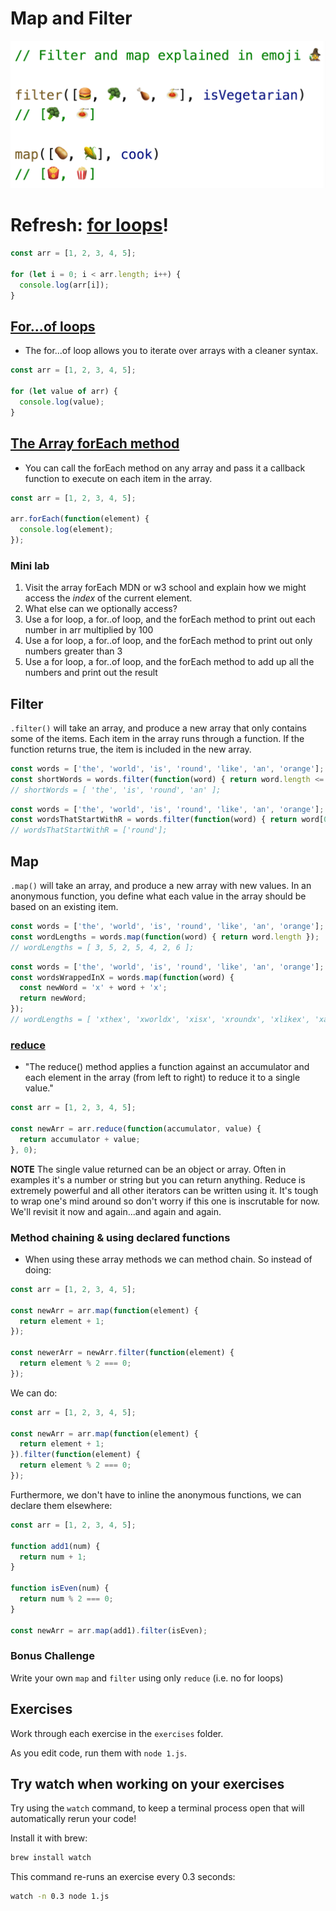 # Map and Filter

![alt text](image.png)

# Refresh: [for loops](https://developer.mozilla.org/en-US/docs/Web/JavaScript/Reference/Statements/for)!

```javascript
const arr = [1, 2, 3, 4, 5];

for (let i = 0; i < arr.length; i++) {
  console.log(arr[i]);
}
```

## [For...of loops](https://developer.mozilla.org/en-US/docs/Web/JavaScript/Reference/Statements/for...of)

- The for...of loop allows you to iterate over arrays with a cleaner syntax.

```javascript
const arr = [1, 2, 3, 4, 5];

for (let value of arr) {
  console.log(value);
}
```

## [The Array forEach method](https://developer.mozilla.org/en-US/docs/Web/JavaScript/Reference/Global_Objects/Array/forEach)

- You can call the forEach method on any array and pass it a callback function to execute on each item in the array.

```javascript
const arr = [1, 2, 3, 4, 5];

arr.forEach(function(element) {
  console.log(element);
});
```

### Mini lab

1. Visit the array forEach MDN or w3 school and explain how we might access the _index_ of the current element.
2. What else can we optionally access?
3. Use a for loop, a for..of loop, and the forEach method to print out each number in arr multiplied by 100
4. Use a for loop, a for..of loop, and the forEach method to print out only numbers greater than 3
5. Use a for loop, a for..of loop, and the forEach method to add up all the numbers and print out the result

## Filter

`.filter()` will take an array, and produce a new array that only contains some of the items. Each item in the array runs through a function. If the function returns true, the item is included in the new array.

```js
const words = ['the', 'world', 'is', 'round', 'like', 'an', 'orange'];
const shortWords = words.filter(function(word) { return word.length <= 3 });
// shortWords = [ 'the', 'is', 'round', 'an' ];
```


```js
const words = ['the', 'world', 'is', 'round', 'like', 'an', 'orange'];
const wordsThatStartWithR = words.filter(function(word) { return word[0] === 'r' });
// wordsThatStartWithR = ['round'];
```

## Map

`.map()` will take an array, and produce a new array with new values. In an anonymous function, you define what each value in the array should be based on an existing item.

```js
const words = ['the', 'world', 'is', 'round', 'like', 'an', 'orange'];
const wordLengths = words.map(function(word) { return word.length });
// wordLengths = [ 3, 5, 2, 5, 4, 2, 6 ];
```

```js
const words = ['the', 'world', 'is', 'round', 'like', 'an', 'orange'];
const wordsWrappedInX = words.map(function(word) { 
  const newWord = 'x' + word + 'x';
  return newWord;
});
// wordLengths = [ 'xthex', 'xworldx', 'xisx', 'xroundx', 'xlikex', 'xanx', 'xorangex' ]
```


### [reduce](https://developer.mozilla.org/en-US/docs/Web/JavaScript/Reference/Global_Objects/Array/Reduce)

- "The reduce() method applies a function against an accumulator and each element in the array (from left to right) to reduce it to a single value."

```javascript
const arr = [1, 2, 3, 4, 5];

const newArr = arr.reduce(function(accumulator, value) {
  return accumulator + value;
}, 0);
```

__NOTE__ The single value returned can be an object or array. Often in examples it's a number or string but you can return anything. Reduce is extremely powerful and all other iterators can be written using it. It's tough to wrap one's mind around so don't worry if this one is inscrutable for now. We'll revisit it now and again...and again and again.

### Method chaining & using declared functions

- When using these array methods we can method chain. So instead of doing:

```javascript
const arr = [1, 2, 3, 4, 5];

const newArr = arr.map(function(element) {
  return element + 1;
});

const newerArr = newArr.filter(function(element) {
  return element % 2 === 0;
});
```

We can do:

```javascript
const arr = [1, 2, 3, 4, 5];

const newArr = arr.map(function(element) {
  return element + 1;
}).filter(function(element) {
  return element % 2 === 0;
});
```

Furthermore, we don't have to inline the anonymous functions, we can declare them elsewhere:

```javascript
const arr = [1, 2, 3, 4, 5];

function add1(num) {
  return num + 1;
}

function isEven(num) {
  return num % 2 === 0;
}

const newArr = arr.map(add1).filter(isEven);
```

### Bonus Challenge

Write your own `map` and `filter` using only `reduce` (i.e. no for loops)


## Exercises

Work through each exercise in the `exercises` folder. 

As you edit code, run them with `node 1.js`.

## Try watch when working on your exercises

Try using the `watch` command, to keep a terminal process open that will automatically rerun your code!

Install it with brew:

```bash
brew install watch
```

This command re-runs an exercise every 0.3 seconds:

```bash
watch -n 0.3 node 1.js
```
